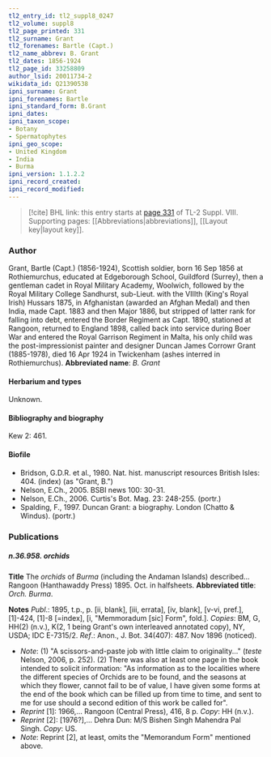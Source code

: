 ```yaml
---
tl2_entry_id: tl2_suppl8_0247
tl2_volume: suppl8
tl2_page_printed: 331
tl2_surname: Grant
tl2_forenames: Bartle (Capt.)
tl2_name_abbrev: B. Grant
tl2_dates: 1856-1924
tl2_page_id: 33258809
author_lsid: 20011734-2
wikidata_id: Q21390538
ipni_surname: Grant
ipni_forenames: Bartle
ipni_standard_form: B.Grant
ipni_dates: 
ipni_taxon_scope: 
- Botany
- Spermatophytes
ipni_geo_scope: 
- United Kingdom
- India
- Burma
ipni_version: 1.1.2.2
ipni_record_created: 
ipni_record_modified:
---
```



> [!cite] BHL link: this entry starts at [page 331](https://www.biodiversitylibrary.org/page/33258809) of TL-2 Suppl. VIII.
> Supporting pages: [[Abbreviations|abbreviations]], [[Layout key|layout key]].

### Author

Grant, Bartle (Capt.) (1856-1924), Scottish soldier, born 16 Sep 1856 at Rothiemurchus, educated at Edgeborough School, Guildford (Surrey), then a gentleman cadet in Royal Military Academy, Woolwich, followed by the Royal Military College Sandhurst, sub-Lieut. with the VIIIth (King's Royal Irish) Hussars 1875, in Afghanistan (awarded an Afghan Medal) and then India, made Capt. 1883 and then Major 1886, but stripped of latter rank for falling into debt, entered the Border Regiment as Capt. 1890, stationed at Rangoon, returned to England 1898, called back into service during Boer War and entered the Royal Garrison Regiment in Malta, his only child was the post-impressionist painter and designer Duncan James Corrowr Grant (1885-1978), died 16 Apr 1924 in Twickenham (ashes interred in Rothiemurchus). 
**Abbreviated name**: *B. Grant*

#### Herbarium and types

Unknown.

#### Bibliography and biography

Kew 2: 461.

#### Biofile

- Bridson, G.D.R. et al., 1980. Nat. hist. manuscript resources British Isles: 404. (index) (as "Grant, B.")
- Nelson, E.Ch., 2005. BSBI news 100: 30-31.
- Nelson, E.Ch., 2006. Curtis's Bot. Mag. 23: 248-255. (portr.)
- Spalding, F., 1997. Duncan Grant: a biography. London (Chatto & Windus). (portr.)

### Publications

##### n.36.958. orchids

**Title**
The *orchids* of *Burma* (including the Andaman Islands) described... Rangoon (Hanthawaddy Press) 1895. Oct. in halfsheets.
**Abbreviated title**: *Orch. Burma*.

**Notes**
*Publ*.: 1895, t.p., p. \[ii, blank\], \[iii, errata\], \[iv, blank\], \[v-vi, pref.\], \[1\]-424, \[1\]-8 \[=index\], \[i, "Memmoradum \[sic\] Form", fold.\]. *Copies*: BM, G, HH(2) (n.v.), K(2, 1 being Grant's own interleaved annotated copy), NY, USDA; IDC E-7315/2.
*Ref*.: Anon., J. Bot. 34(407): 487. Nov 1896 (noticed).
- *Note*: (1) "A scissors-and-paste job with little claim to originality..." (*teste* Nelson, 2006, p. 252). (2) There was also at least one page in the book intended to solicit information: "As information as to the localities where the different species of Orchids are to be found, and the seasons at which they flower, cannot fail to be of value, I have given some forms at the end of the book which can be filled up from time to time, and sent to me for use should a second edition of this work be called for".
- *Reprint* \[1\]: 1966,... Rangoon (Central Press), 416, 8 p. *Copy*: HH (n.v.).
- *Reprint* \[2\]: \[1976?\],... Dehra Dun: M/S Bishen Singh Mahendra Pal Singh. *Copy*: US.
- *Note*: Reprint \[2\], at least, omits the "Memorandum Form" mentioned above.

